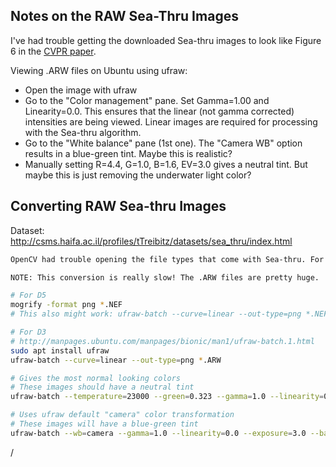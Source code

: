 ## Notes on the RAW Sea-Thru Images

I've had trouble getting the downloaded Sea-thru images to look like Figure 6 in the [CVPR paper](https://openaccess.thecvf.com/content_CVPR_2019/papers/Akkaynak_Sea-Thru_A_Method_for_Removing_Water_From_Underwater_Images_CVPR_2019_paper.pdf).

Viewing .ARW files on Ubuntu using ufraw:
- Open the image with ufraw
- Go to the "Color management" pane. Set Gamma=1.00 and Linearity=0.0. This ensures that the linear (not gamma corrected) intensities are being viewed. Linear images are required for processing with the Sea-thru algorithm.
- Go to the "White balance" pane (1st one). The "Camera WB" option results in a blue-green tint. Maybe this is realistic?
- Manually setting R=4.4, G=1.0, B=1.6, EV=3.0 gives a neutral tint. But maybe this is just removing the underwater light color?

## Converting RAW Sea-thru Images

Dataset: http://csms.haifa.ac.il/profiles/tTreibitz/datasets/sea_thru/index.html

```bash
OpenCV had trouble opening the file types that come with Sea-thru. For example, the NEF images were 1/10th the correct size when loaded with cv::imread.

NOTE: This conversion is really slow! The .ARW files are pretty huge.

# For D5
mogrify -format png *.NEF
# This also might work: ufraw-batch --curve=linear --out-type=png *.NEF

# For D3
# http://manpages.ubuntu.com/manpages/bionic/man1/ufraw-batch.1.html
sudo apt install ufraw
ufraw-batch --curve=linear --out-type=png *.ARW

# Gives the most normal looking colors
# These images should have a neutral tint
ufraw-batch --temperature=23000 --green=0.323 --gamma=1.0 --linearity=0.0 --exposure=3.0 --base-curve=linear --curve=linear --out-type=png --shrink=8 *.ARW

# Uses ufraw default "camera" color transformation
# These images will have a blue-green tint
ufraw-batch --wb=camera --gamma=1.0 --linearity=0.0 --exposure=3.0 --base-curve=linear --curve=linear --out-type=png --shrink=8 *.ARW
```
/
